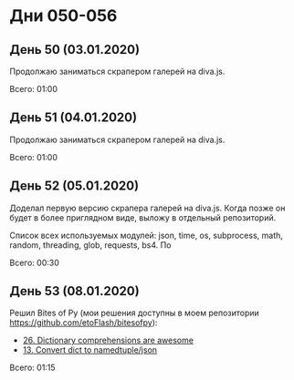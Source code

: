 # Дни 050-056

## День 50 (03.01.2020)

Продолжаю заниматься скрапером галерей на diva.js.

Всего: 01:00

## День 51 (04.01.2020)

Продолжаю заниматься скрапером галерей на diva.js.

Всего: 01:00

## День 52 (05.01.2020)

Доделал первую версию скрапера галерей на diva.js. Когда позже он будет в более приглядном виде, выложу в отдельный репозиторий.

Список всех используемых модулей: json, time, os, subprocess, math, random, threading, glob, requests, bs4. По 

Всего: 00:30

## День 53 (08.01.2020)

Решил Bites of Py (мои решения доступны в моем репозитории https://github.com/etoFlash/bitesofpy):

* [26. Dictionary comprehensions are awesome](https://codechalleng.es/bites/26/)
* [13. Convert dict to namedtuple/json](https://codechalleng.es/bites/13/)

Всего: 01:15
